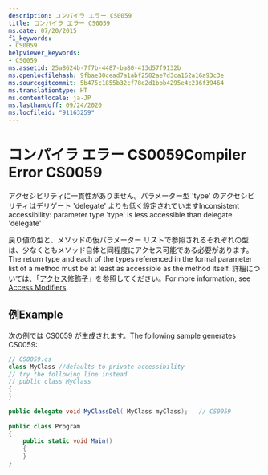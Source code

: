 ```yaml
---
description: コンパイラ エラー CS0059
title: コンパイラ エラー CS0059
ms.date: 07/20/2015
f1_keywords:
- CS0059
helpviewer_keywords:
- CS0059
ms.assetid: 25a8624b-7f7b-4487-ba80-413d57f9132b
ms.openlocfilehash: 9fbae30cead7a1abf2582ae7d3ca162a16a93c3e
ms.sourcegitcommit: 5b475c1855b32cf78d2d1bbb4295e4c236f39464
ms.translationtype: HT
ms.contentlocale: ja-JP
ms.lasthandoff: 09/24/2020
ms.locfileid: "91163259"
---
```

# <a name="compiler-error-cs0059"></a><span data-ttu-id="21adb-103">コンパイラ エラー CS0059</span><span class="sxs-lookup"><span data-stu-id="21adb-103">Compiler Error CS0059</span></span>

<span data-ttu-id="21adb-104">アクセシビリティに一貫性がありません。パラメーター型 'type' のアクセシビリティはデリゲート 'delegate' よりも低く設定されています</span><span class="sxs-lookup"><span data-stu-id="21adb-104">Inconsistent accessibility: parameter type 'type' is less accessible than delegate 'delegate'</span></span>  
  
 <span data-ttu-id="21adb-105">戻り値の型と、メソッドの仮パラメーター リストで参照されるそれぞれの型は、少なくともメソッド自体と同程度にアクセス可能である必要があります。</span><span class="sxs-lookup"><span data-stu-id="21adb-105">The return type and each of the types referenced in the formal parameter list of a method must be at least as accessible as the method itself.</span></span> <span data-ttu-id="21adb-106">詳細については、「[アクセス修飾子](../programming-guide/classes-and-structs/access-modifiers.md)」を参照してください。</span><span class="sxs-lookup"><span data-stu-id="21adb-106">For more information, see [Access Modifiers](../programming-guide/classes-and-structs/access-modifiers.md).</span></span>  
  
## <a name="example"></a><span data-ttu-id="21adb-107">例</span><span class="sxs-lookup"><span data-stu-id="21adb-107">Example</span></span>  

 <span data-ttu-id="21adb-108">次の例では CS0059 が生成されます。</span><span class="sxs-lookup"><span data-stu-id="21adb-108">The following sample generates CS0059:</span></span>  
  
```csharp  
// CS0059.cs  
class MyClass //defaults to private accessibility  
// try the following line instead  
// public class MyClass  
{  
}  
  
public delegate void MyClassDel( MyClass myClass);   // CS0059  
  
public class Program  
{  
    public static void Main()  
    {  
    }  
}  
```

